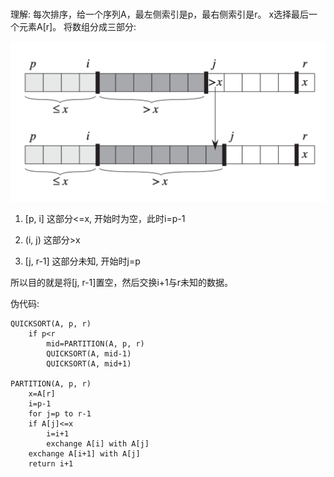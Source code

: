 #

理解: 
每次排序，给一个序列A，最左侧索引是p，最右侧索引是r。
x选择最后一个元素A[r]。
将数组分成三部分:

![quick sort](./static/qs_1.png)

1. [p, i] 这部分<=x, 开始时为空，此时i=p-1

2. (i, j) 这部分>x

3. [j, r-1] 这部分未知, 开始时j=p

所以目的就是将[j, r-1]置空，然后交换i+1与r未知的数据。

伪代码:
```
QUICKSORT(A, p, r)
    if p<r
        mid=PARTITION(A, p, r)
        QUICKSORT(A, mid-1)
        QUICKSORT(A, mid+1)

PARTITION(A, p, r)
    x=A[r]
    i=p-1
    for j=p to r-1
    if A[j]<=x
        i=i+1
        exchange A[i] with A[j]
    exchange A[i+1] with A[j]
    return i+1

```


